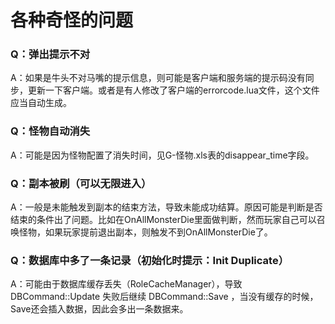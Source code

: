 # 各种奇怪的问题

### Q：弹出提示不对

A：如果是牛头不对马嘴的提示信息，则可能是客户端和服务端的提示码没有同步，更新一下客户端。或者是有人修改了客户端的errorcode.lua文件，这个文件应当自动生成。

### Q：怪物自动消失

A：可能是因为怪物配置了消失时间，见G-怪物.xls表的disappear_time字段。

### Q：副本被刷（可以无限进入）

A：一般是未能触发到副本的结束方法，导致未能成功结算。原因可能是判断是否结束的条件出了问题。比如在OnAllMonsterDie里面做判断，然而玩家自己可以召唤怪物，如果玩家提前退出副本，则触发不到OnAllMonsterDie了。

### Q：数据库中多了一条记录（初始化时提示：Init Duplicate）

A：可能由于数据库缓存丢失（RoleCacheManager），导致 DBCommand::Update 失败后继续 DBCommand::Save ，当没有缓存的时候，Save还会插入数据，因此会多出一条数据来。